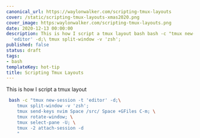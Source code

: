 ```yaml
---
canonical_url: https://waylonwalker.com/scripting-tmux-layouts
cover: /static/scripting-tmux-layouts-xmas2020.png
cover_image: https:waylonwalker.com/scripting-tmux-layouts.png
date: 2020-12-13 00:00:00
description: This is how I script a tmux layout bash bash -c "tmux new-session -t
  'editor' -d;\ tmux split-window -v 'zsh';
published: false
status: draft
tags:
- bash
templateKey: hot-tip
title: Scripting Tmux Layouts
---
```


This is how I script a tmux layout

``` bash
 bash -c "tmux new-session -t 'editor' -d;\
    tmux split-window -v 'zsh';
    tmux send-keys nvim Space /src/ Space +GFiles C-m; \
    tmux rotate-window; \
    tmux select-pane -U; \
    tmux -2 attach-session -d
    "
```